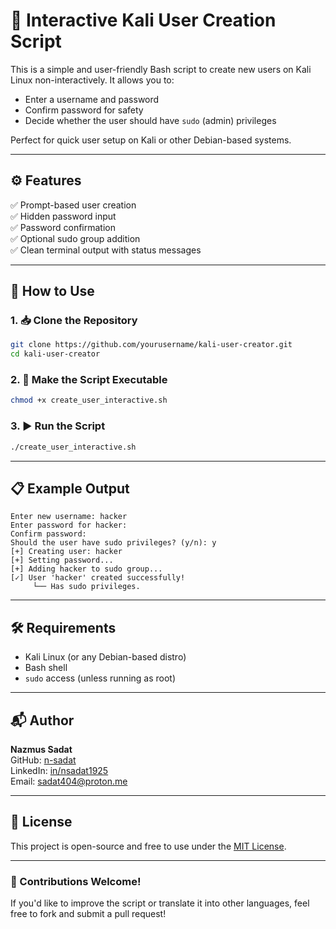 # 🔐 Interactive Kali User Creation Script

This is a simple and user-friendly Bash script to create new users on Kali Linux non-interactively. It allows you to:

- Enter a username and password
- Confirm password for safety
- Decide whether the user should have `sudo` (admin) privileges

Perfect for quick user setup on Kali or other Debian-based systems.

---

## ⚙️ Features

✅ Prompt-based user creation  
✅ Hidden password input  
✅ Password confirmation  
✅ Optional sudo group addition  
✅ Clean terminal output with status messages

---

## 🚀 How to Use

### 1. 📥 Clone the Repository

```bash
git clone https://github.com/yourusername/kali-user-creator.git
cd kali-user-creator
```

### 2. 🧾 Make the Script Executable

```bash
chmod +x create_user_interactive.sh
```

### 3. ▶️ Run the Script

```bash
./create_user_interactive.sh
```

---

## 📋 Example Output

```
Enter new username: hacker
Enter password for hacker:
Confirm password:
Should the user have sudo privileges? (y/n): y
[+] Creating user: hacker
[+] Setting password...
[+] Adding hacker to sudo group...
[✓] User 'hacker' created successfully!
     └── Has sudo privileges.
```

---

## 🛠 Requirements

- Kali Linux (or any Debian-based distro)
- Bash shell
- `sudo` access (unless running as root)

---

## 📬 Author

**Nazmus Sadat**  
GitHub: [n-sadat](https://github.com/n-sadat)  
LinkedIn: [in/nsadat1925](https://www.linkedin.com/in/nsadat1925)  
Email: sadat404@proton.me

---

## 📜 License

This project is open-source and free to use under the [MIT License](LICENSE).

---

### 🤝 Contributions Welcome!

If you'd like to improve the script or translate it into other languages, feel free to fork and submit a pull request!
